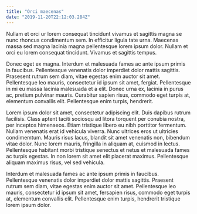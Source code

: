 ```yaml
---
title: "Orci maecenas"
date: "2019-11-20T22:12:03.284Z"
---
```

Nullam et orci ur lorem consequat tincidunt vivamus et sagittis magna se nunc rhoncus 
condimentum sem. In efficitur ligula tate urna. Maecenas massa sed magna lacinia magna 
pellentesque lorem ipsum dolor. Nullam et orci eu lorem consequat tincidunt. Vivamus et 
sagittis tempus.

Donec eget ex magna. Interdum et malesuada fames ac ante ipsum primis in faucibus. 
Pellentesque venenatis dolor imperdiet dolor mattis sagittis. Prasesent rutrum sem diam, 
vitae egestas enim auctor sit amet. Pellentesque leo mauris, consectetur id ipsum sit 
amet, fergiat. Pellentesque in mi eu massa lacinia malesuada et a elit. Donec urna ex, 
lacinia in purus ac, pretium pulvinar mauris. Curabitur sapien risus, commodo eget turpis 
at, elementum convallis elit. Pellentesque enim turpis, hendrerit.

Lorem ipsum dolor sit amet, consectetur adipiscing elit. Duis dapibus rutrum facilisis. Class 
aptent taciti sociosqu ad litora torquent per conubia nostra, per inceptos himenaeos. Etiam 
tristique libero eu nibh porttitor fermentum. Nullam venenatis erat id vehicula viverra. Nunc 
ultrices eros ut ultricies condimemtum. Mauris risus lacus, blandit sit amet venenatis non, 
bibendum vitae dolor. Nunc lorem mauris, fringilla in aliquam at, euismod in lectus. Pellentesque 
habitant morbi tristique senectus et netus et malesuada fames ac turpis egestas. In non lorem 
sit amet elit placerat maximus. Pellentesque aliquam maximus risus, vel sed vehicula.

Interdum et malesuada fames ac ante ipsum primis in faucibus. Pellentesque venenatis dolor 
imperdiet dolor mattis sagittis. Praesent rutrum sem diam, vitae egestas enim auctor sit 
amet. Pellentesque leo mauris, consectetur id ipsum sit amet, fersapien risus, commodo 
eget turpis at, elementum convallis elit. Pellentesque enim turpis, hendrerit tristique 
lorem ipsum dolor.